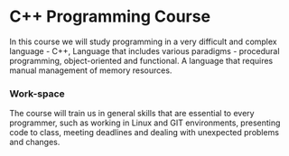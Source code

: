 # C++ Programming Course

In this course we will study programming in a very difficult and complex language - C++,
Language that includes various paradigms - procedural programming, object-oriented and functional.
A language that requires manual management of memory resources.

### Work-space

The course will train us in general skills that are essential to every programmer,
such as working in Linux and GIT environments,
presenting code to class, meeting deadlines and dealing with unexpected problems and changes.

## 
